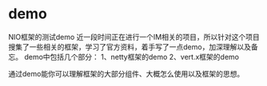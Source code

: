 # demo
NIO框架的测试demo
   近一段时间正在进行一个IM相关的项目，所以针对这个项目搜集了一些相关的框架，学习了官方资料，着手写了一点demo，加深理解以及备忘。
demo中包括几个部分：
1、netty框架的demo
2、vert.x框架的demo

通过demo能你可以理解框架的大部分组件、大概怎么使用以及框架的思想。
